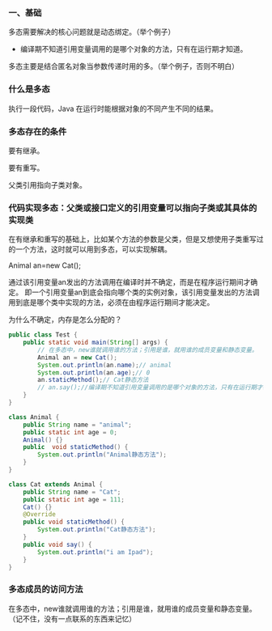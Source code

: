 ### 一、基础

多态需要解决的核心问题就是动态绑定。（举个例子）
- 编译期不知道引用变量调用的是哪个对象的方法，只有在运行期才知道。

多态主要是结合匿名对象当参数传递时用的多。（举个例子，否则不明白）

### 什么是多态

执行一段代码，Java 在运行时能根据对象的不同产生不同的结果。

### 多态存在的条件

要有继承。

要有重写。

父类引用指向子类对象。

### 代码实现多态：父类或接口定义的引用变量可以指向子类或其具体的实现类

在有继承和重写的基础上，比如某个方法的参数是父类，但是又想使用子类重写过的一个方法，这时就可以用到多态，可以实现解耦。

Animal an=new Cat(); 

通过该引用变量an发出的方法调用在编译时并不确定，而是在程序运行期间才确定。 即一个引用变量an到底会指向哪个类的实例对象，该引用变量发出的方法调用到底是哪个类中实现的方法，必须在由程序运行期间才能决定。

为什么不确定，内存是怎么分配的？

```java
public class Test {
    public static void main(String[] args) {
        // 在多态中，new谁就调用谁的方法；引用是谁，就用谁的成员变量和静态变量。
        Animal an = new Cat();
        System.out.println(an.name);// animal
        System.out.println(an.age);// 0
        an.staticMethod();// Cat静态方法
        // an.say();//编译期不知道引用变量调用的是哪个对象的方法，只有在运行期才确定调用的是哪个对象的方法。因此在编译期间出现错误。
    }
}

class Animal {
    public String name = "animal";
    public static int age = 0;
    Animal() {}
    public  void staticMethod() {
        System.out.println("Animal静态方法");
    }
}

class Cat extends Animal {
    public String name = "Cat";
    public static int age = 111;
    Cat() {}
    @Override
    public void staticMethod() {
        System.out.println("Cat静态方法");
    }
    public void say() {
        System.out.println("i am Ipad");
    }
}

```

### 多态成员的访问方法

在多态中，new谁就调用谁的方法；引用是谁，就用谁的成员变量和静态变量。（记不住，没有一点联系的东西来记忆）





















